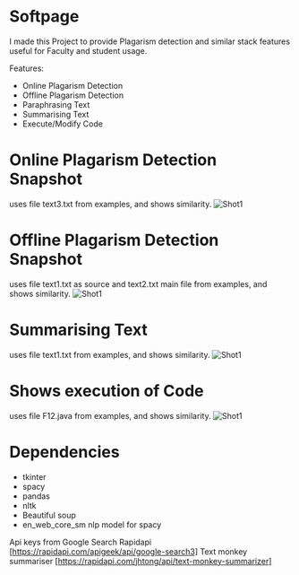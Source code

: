 # Softpage

I made this Project to provide Plagarism detection and similar stack features useful for Faculty and student usage.

Features:

* Online Plagarism Detection
* Offline Plagarism Detection
* Paraphrasing Text
* Summarising Text
* Execute/Modify Code

# Online Plagarism Detection Snapshot
uses file text3.txt from examples, and shows similarity.
![Shot1](https://github.com/r4hu1s0n7/Softpage/blob/main/examples/Screenshot%20(980).png)

# Offline Plagarism Detection Snapshot
uses file text1.txt as source and text2.txt main file from examples, and shows similarity.
![Shot1](https://github.com/r4hu1s0n7/Softpage/blob/main/examples/Screenshot%20(983).png)

# Summarising Text
uses file text1.txt from examples, and shows similarity.
![Shot1](https://github.com/r4hu1s0n7/Softpage/blob/main/examples/Screenshot%20(981).png)

# Shows execution of Code
uses file F12.java from examples, and shows similarity.
![Shot1](https://github.com/r4hu1s0n7/Softpage/blob/main/examples/Screenshot%20(982).png)


# Dependencies
* tkinter
* spacy
* pandas
* nltk
* Beautiful soup
* en_web_core_sm nlp model for spacy

Api keys from 
Google Search Rapidapi [https://rapidapi.com/apigeek/api/google-search3]
Text monkey summariser [https://rapidapi.com/jhtong/api/text-monkey-summarizer]
